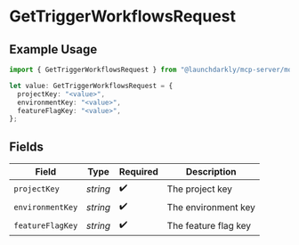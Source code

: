 # GetTriggerWorkflowsRequest

## Example Usage

```typescript
import { GetTriggerWorkflowsRequest } from "@launchdarkly/mcp-server/models/operations";

let value: GetTriggerWorkflowsRequest = {
  projectKey: "<value>",
  environmentKey: "<value>",
  featureFlagKey: "<value>",
};
```

## Fields

| Field                | Type                 | Required             | Description          |
| -------------------- | -------------------- | -------------------- | -------------------- |
| `projectKey`         | *string*             | :heavy_check_mark:   | The project key      |
| `environmentKey`     | *string*             | :heavy_check_mark:   | The environment key  |
| `featureFlagKey`     | *string*             | :heavy_check_mark:   | The feature flag key |